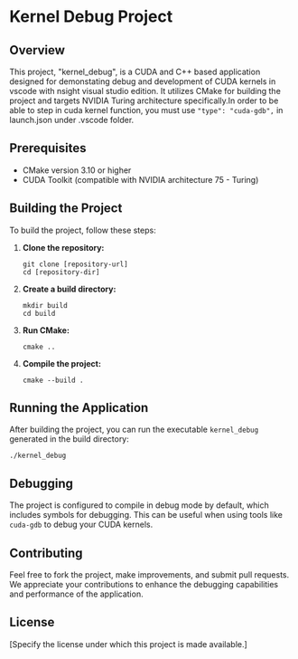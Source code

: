 
# Kernel Debug Project

## Overview
This project, "kernel_debug", is a CUDA and C++ based application designed for demonstating debug and development of CUDA kernels in vscode with nsight visual studio edition. It utilizes CMake for building the project and targets NVIDIA Turing architecture specifically.In order to be able to step in cuda kernel function, you must use ````"type": "cuda-gdb",```` in launch.json under .vscode folder.

## Prerequisites
- CMake version 3.10 or higher
- CUDA Toolkit (compatible with NVIDIA architecture 75 - Turing)

## Building the Project

To build the project, follow these steps:

1. **Clone the repository:**
   ```
   git clone [repository-url]
   cd [repository-dir]
   ```

2. **Create a build directory:**
   ```
   mkdir build
   cd build
   ```

3. **Run CMake:**
   ```
   cmake ..
   ```

4. **Compile the project:**
   ```
   cmake --build .
   ```

## Running the Application

After building the project, you can run the executable `kernel_debug` generated in the build directory:

```
./kernel_debug
```

## Debugging

The project is configured to compile in debug mode by default, which includes symbols for debugging. This can be useful when using tools like `cuda-gdb` to debug your CUDA kernels.

## Contributing

Feel free to fork the project, make improvements, and submit pull requests. We appreciate your contributions to enhance the debugging capabilities and performance of the application.

## License

[Specify the license under which this project is made available.]
